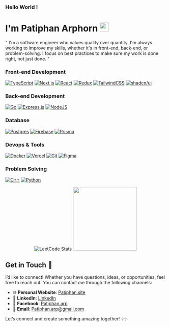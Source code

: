 ### Hello World !

# I'm Patiphan Arphorn   <img src="https://media.giphy.com/media/hvRJCLFzcasrR4ia7z/giphy.gif" width="28">

" I'm a software engineer who values quality over quantity. I'm always working to improve my skills, whether it's in front-end, back-end, or problem-solving. I focus on best practices to make sure my work is done right, not just done. "

### Front-end Development

[![TypeScript](https://img.shields.io/badge/TypeScript-3178C6?logo=typescript&logoColor=fff)](#)
[![Next.js](https://img.shields.io/badge/Next.js-black?logo=next.js&logoColor=white)](#)
[![React](https://img.shields.io/badge/React-%2320232a.svg?logo=react&logoColor=%2361DAFB)](#)
[![Redux](https://img.shields.io/badge/Redux-764ABC?logo=redux&logoColor=fff)](#)
[![TailwindCSS](https://img.shields.io/badge/Tailwind%20CSS-%2338B2AC.svg?logo=tailwind-css&logoColor=white)](#)
[![shadcn/ui](https://img.shields.io/badge/shadcn%2Fui-000?logo=shadcnui&logoColor=fff)](#)

### Back-end Development

[![Go](https://img.shields.io/badge/Go-%2300ADD8.svg?&logo=go&logoColor=white)](#)
[![Express.js](https://img.shields.io/badge/Express.js-%23404d59.svg?logo=express&logoColor=%2361DAFB)](#)
[![NodeJS](https://img.shields.io/badge/Node.js-6DA55F?logo=node.js&logoColor=white)](#)

### Database

[![Postgres](https://img.shields.io/badge/Postgres-%23316192.svg?logo=postgresql&logoColor=white)](#)
[![Firebase](https://img.shields.io/badge/Firebase-039BE5?logo=Firebase&logoColor=white)](#)
[![Prisma](https://img.shields.io/badge/Prisma-2D3748?logo=prisma&logoColor=white)](#)

### Devops & Tools

[![Docker](https://img.shields.io/badge/Docker-2496ED?logo=docker&logoColor=fff)](#)
[![Vercel](https://img.shields.io/badge/Vercel-%23000000.svg?logo=vercel&logoColor=white)](#)
[![Git](https://img.shields.io/badge/Git-F05032?logo=git&logoColor=fff)](#)
[![Figma](https://img.shields.io/badge/Figma-F24E1E?logo=figma&logoColor=white)](#)

### Problem Solving

[![C++](https://img.shields.io/badge/C++-%2300599C.svg?logo=c%2B%2B&logoColor=white)](#)
[![Python](https://img.shields.io/badge/Python-3776AB?logo=python&logoColor=fff)](#)

<p align="center">
  <img src="https://leetcode-stats.vercel.app/api?username=Konpwomi&theme=dark" alt="LeetCode Stats">
  <img src="https://github.com/user-attachments/assets/6dae943b-2a19-4672-9d5c-01cd40300187" width="200" height="200">
</p>

## Get in Touch 🚀

I’d like to connect! Whether you have questions, ideas, or opportunities, feel free to reach out. You can contact me through the following channels:

- 🌐 **Personal Website**: [Patiphan.site](https://www.patiphan.site)
- 💼 **LinkedIn**: [LinkedIn](https://www.linkedin.com/in/patiphan-arphorn/)
- 💬 **Facebook**: [Patiphan.arp](https://www.facebook.com/patiphan.arp)
- 📧 **Email**: [Patiphan.arp@gmail.com](mailto:Patiphan.arp@gmail.com)

Let’s connect and create something amazing together! 💡✨
